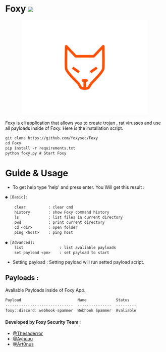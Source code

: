 # Foxy ![](https://visitor-badge.glitch.me/badge?page_id=foxysec.foxy)  

<div> 
  <p align="center">
    <img src="_assets/b_foxy.svg" width="400"> 
  </p>
</div>

Foxy is cli application that allows you to create trojan , rat virusses and use all payloads inside of Foxy. 
Here is the installation script.
```
git clone https://github.com/foxysec/Foxy
cd Foxy
pip install -r requirements.txt
python foxy.py # Start Foxy
```

# Guide & Usage
* To get help type 'help' and press enter. You Will get this result :
```
● [Basic]: 

    clear          : clear cmd
    history        : show Foxy command history
    ls             : list files in current directory
    pwd            : print current directory
    cd <dir>       : open folder
    ping <host>    : ping host

● [Advanced]:
    list                : list avaliable payloads
    set payload <pn>    : set payload to start 
```
* Setting payload : Setting payload will run setted payload script. 

## Payloads :
Avaliable Payloads inside of Foxy App.

```cpp
Payload                         Name             Status
------------------------------  ---------------  ---------
foxy::discord::webhook-spammer  Webhook Spammer  Avaliable
```

#### **Developed by Foxy Security Team** :
* [@Thesaderror](github.com/Thesaderror)  
* [@Ayhuuu](github.com/Ayhuuu)  
* [@Art0nus](github.com/Art0nus)  
